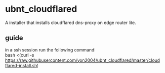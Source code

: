 # ubnt_cloudflared
A installer that installs cloudflared dns-proxy on edge router lite.

## guide
in a ssh session run the following command  
    bash <(curl -s https://raw.githubusercontent.com/yon2004/ubnt_cloudflared/master/cloudflared-install.sh)
